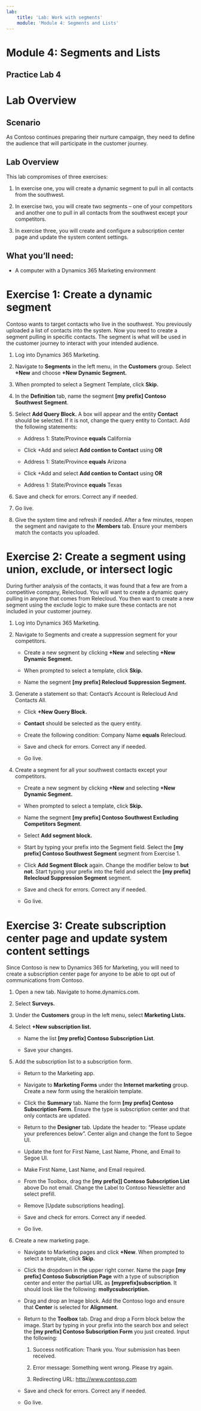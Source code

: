 ```yaml
---
lab:
    title: 'Lab: Work with segments'
    module: 'Module 4: Segments and Lists'
---
```



Module 4: Segments and Lists
======

## Practice Lab 4

Lab Overview
============

Scenario
--------

As Contoso continues preparing their nurture campaign, they need to define the
audience that will participate in the customer journey.

Lab Overview
------------

This lab compromises of three exercises:

1.  In exercise one, you will create a dynamic segment to pull in all contacts
    from the southwest.

2.  In exercise two, you will create two segments – one of your competitors and
    another one to pull in all contacts from the southwest except your
    competitors.

3.  In exercise three, you will create and configure a subscription center page
    and update the system content settings.

 What you’ll need:
------------------

-   A computer with a Dynamics 365 Marketing environment

Exercise 1: Create a dynamic segment 
=====================================

Contoso wants to target contacts who live in the southwest. You previously
uploaded a list of contacts into the system. Now you need to create a segment
pulling in specific contacts. The segment is what will be used in the customer
journey to interact with your intended audience.

1.  Log into Dynamics 365 Marketing.

2.  Navigate to **Segments** in the left menu, in the **Customers** group. Select **+New** and choose **+New Dynamic Segment.**

3.  When prompted to select a Segment Template, click **Skip.** 

4.  In the **Definition** tab, name the segment **[my prefix] Contoso Southwest Segment**. 

5.  Select **Add Query Block.** A box will appear and the entity **Contact** should be selected. If it is not, change the query entity to Contact. Add the following statements:

    - Address 1: State/Province **equals** California 
    
    - Click +Add and select **Add contion to Contact** using **OR**

    - Address 1: State/Province **equals** Arizona
    
    - Click +Add and select **Add contion to Contact** using **OR**

    - Address 1: State/Province **equals** Texas

6.  Save and check for errors. Correct any if needed.

7.  Go live.

8.  Give the system time and refresh if needed. After a few minutes, reopen the segment and navigate to the **Members** tab. Ensure your members match the contacts
    you uploaded.

Exercise 2: Create a segment using union, exclude, or intersect logic
=====================================================================

During further analysis of the contacts, it was found that a few are from a
competitive company, Relecloud. You will want to create a dynamic query pulling
in anyone that comes from Relecloud. You then want to create a new segment using
the exclude logic to make sure these contacts are not included in your customer
journey.

1.  Log into Dynamics 365 Marketing.

2.  Navigate to Segments and create a suppression segment for your competitors.

    - Create a new segment by clicking **+New** and selecting **+New Dynamic Segment.**
    
    - When prompted to select a template, click **Skip.**

    - Name the segment **[my prefix] Relecloud Suppression Segment.**

3. Generate a statement so that: Contact’s Account is Relecloud And Contacts All.

    - Click **+New Query Block.**
    
    - **Contact** should be selected as the query entity.
    
    - Create the following condition: Company Name **equals** Relecloud.

    - Save and check for errors. Correct any if needed.

    - Go live.

3.  Create a segment for all your southwest contacts except your competitors.

    - Create a new segment by clicking **+New** and selecting **+New Dynamic Segment.**
    
    - When prompted to select a template, click **Skip.**

    - Name the segment **[my prefix] Contoso Southwest Excluding Competitors Segment**.

    - Select **Add segment block.**

    - Start by typing your prefix into the Segment field. Select the **[my prefix] Contoso Southwest Segment** segment from Exercise 1.

    - Click **Add Segment Block** again. Change the modifier below to **but not**. Start typing your prefix into the field and select the **[my prefix] Relecloud Suppression Segment** segment.

    - Save and check for errors. Correct any if needed.

    - Go live.

Exercise 3: Create subscription center page and update system content settings
==============================================================================

Since Contoso is new to Dynamics 365 for Marketing, you will need to create a
subscription center page for anyone to be able to opt out of communications from
Contoso.

1.  Open a new tab. Navigate to home.dynamics.com.

2.  Select **Surveys.**

3.  Under the **Customers** group in the left menu, select **Marketing Lists.**

4.  Select **+New subscription list.**

    - Name the list **[my prefix] Contoso Subscription List**.

    - Save your changes.

5.  Add the subscription list to a subscription form.

    - Return to the Marketing app.
    
    - Navigate to **Marketing Forms** under the **Internet marketing** group.  Create a new form using the herakloin
        template.

    - Click the **Summary** tab. Name the form **[my prefix] Contoso Subscription Form**. Ensure the type is subscription
        center and that only contacts are updated.

    - Return to the **Designer** tab. Update the header to: “Please update your preferences below”. Center
        align and change the font to Segoe UI.

    - Update the font for First Name, Last Name, Phone, and Email to Segoe UI.

    - Make First Name, Last Name, and Email required.

    - From the Toolbox, drag the **[my prefix]] Contoso Subscription List** above Do not email.
        Change the Label to Contoso Newsletter and select prefill.

    - Remove [Update subscriptions heading].

    - Save and check for errors. Correct any if needed.

    - Go live.

6.  Create a new marketing page.

    - Navigate to Marketing pages and click **+New**. When prompted to select a template, click **Skip.**

    - Click the dropdown in the upper right corner. Name the page **[my prefix] Contoso Subscription Page** with a type of subscription
        center and enter the partial URL as **[myprefix]subscription**. It should look like the following: **mollycsubscription.**

    - Drag and drop an Image block. Add the Contoso logo and ensure that **Center** is selected for **Alignment**.

    - Return to the **Toolbox** tab. Drag and drop a Form block below the image. Start by typing in your prefix into the search box and select the **[my prefix] Contoso
        Subscription Form** you just created. Input the following:

        1.  Success notification: Thank you. Your submission has been received.

        2.  Error message: Something went wrong. Please try again.

        3.  Redirecting URL: http://www.contoso.com

    - Save and check for errors. Correct any if needed.

    - Go live.

